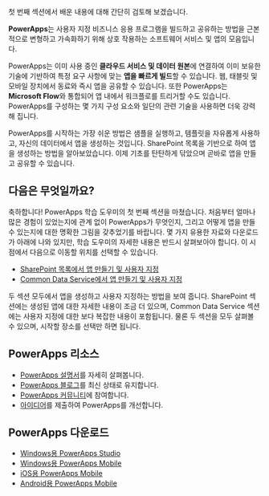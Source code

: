 첫 번째 섹션에서 배운 내용에 대해 간단히 검토해 보겠습니다.

**PowerApps**는 사용자 지정 비즈니스 응용 프로그램을 빌드하고 공유하는 방법을 근본적으로 변형하고 가속화하기 위해 상호 작용하는 소프트웨어 서비스 및 앱의 모음입니다.

PowerApps는 이미 사용 중인 **클라우드 서비스 및 데이터 원본**에 연결하여 이미 보유한 기술에 기반하여 특정 요구 사항에 맞는 **앱을 빠르게 빌드**할 수 있습니다. 웹, 태블릿 및 모바일 장치에서 동료와 즉시 앱을 공유할 수 있습니다. 또한 PowerApps는 **Microsoft Flow**와 통합되어 앱 내에서 워크플로를 트리거할 수도 있습니다. PowerApps를 구성하는 몇 가지 구성 요소와 일단의 관련 기술을 사용하면 더욱 강력해 집니다.

PowerApps를 시작하는 가장 쉬운 방법은 샘플을 실행하고, 템플릿을 자유롭게 사용하고, 자신의 데이터에서 앱을 생성하는 것입니다. SharePoint 목록을 기반으로 하여 앱을 생성하는 방법을 알아보았습니다. 이제 기초를 탄탄하게 닦았으며 곧바로 앱을 만들고 공유할 수 있습니다. 

## <a name="whats-next"></a>다음은 무엇일까요?
축하합니다! PowerApps 학습 도우미의 첫 번째 섹션을 마쳤습니다. 처음부터 얼마나 많은 경험이 있었는지에 관계 없이 PowerApps가 무엇인지, 그리고 어떻게 앱을 만들 수 있는지에 대한 명확한 그림을 갖추었기를 바랍니다. 몇 가지 유용한 자료와 다운로드가 아래에 나와 있지만, 학습 도우미의 자세한 내용은 반드시 살펴보아야 합니다. 이 시점에서 다음으로 이동할 위치를 선택할 수 있습니다.

* [SharePoint 목록에서 앱 만들기 및 사용자 지정](https://docs.microsoft.com/powerapps/guided-learning/create-app-sharepoint#step-1)
* [Common Data Service에서 앱 만들기 및 사용자 지정](https://docs.microsoft.com/powerapps/guided-learning/create-app-cds#step-1) 

두 섹션 모두에서 앱을 생성하고 사용자 지정하는 방법을 보여 줍니다. SharePoint 섹션에는 생성된 앱에 대한 자세한 내용이 조금 더 있으며, Common Data Service 섹션에는 사용자 지정에 대한 보다 복잡한 내용이 포함됩니다. 물론 두 섹션을 모두 살펴볼 수 있으며, 시작할 장소를 선택만 하면 됩니다. 

## <a name="powerapps-resources"></a>PowerApps 리소스
* [PowerApps 설명서](https://docs.microsoft.com/powerapps/)를 자세히 살펴봅니다.
* [PowerApps 블로그](https://powerapps.microsoft.com/blog/)를 최신 상태로 유지합니다.
* [PowerApps 커뮤니티](https://powerusers.microsoft.com/t5/PowerApps-Community/ct-p/PowerApps1)에 참여합니다.
* [아이디어](https://powerusers.microsoft.com/t5/PowerApps-Ideas/idb-p/PowerAppsIdeas)를 제출하여 PowerApps를 개선합니다.

## <a name="powerapps-downloads"></a>PowerApps 다운로드
* [Windows용 PowerApps Studio](https://aka.ms/powerappswin)
* [Windows용 PowerApps Mobile](https://aka.ms/powerappswin)
* [iOS용 PowerApps Mobile](https://aka.ms/powerappsios)
* [Android용 PowerApps Mobile](https://aka.ms/powerappsandroid)

